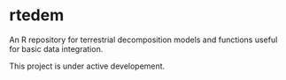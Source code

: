 # rtedem
An R repository for terrestrial decomposition models and functions useful for basic data integration.

This project is under active developement.

